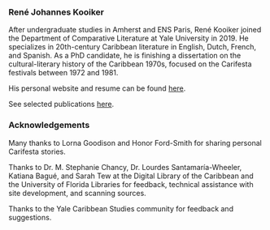### René Johannes Kooiker

After undergraduate studies in Amherst and ENS Paris, René Kooiker joined the Department of Comparative Literature at Yale University in 2019. He specializes in 20th-century Caribbean literature in English, Dutch, French, and Spanish. As a PhD candidate, he is finishing a dissertation on the cultural-literary history of the Caribbean 1970s, focused on the Carifesta festivals between 1972 and 1981.

His personal website and resume can be found [here](https://rjkooiker.github.io).

See selected publications [here](https://linktr.ee/renekooiker).

### Acknowledgements

Many thanks to Lorna Goodison and Honor Ford-Smith for sharing personal Carifesta stories.

Thanks to Dr. M. Stephanie Chancy, Dr. Lourdes Santamaría-Wheeler, Katiana Bagué, and Sarah Tew at the Digital Library of the Caribbean and the University of Florida Libraries for feedback, technical assistance with site development, and scanning sources.

Thanks to the Yale Caribbean Studies community for feedback and suggestions.